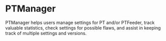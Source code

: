 # PTManager
PTManager helps users manage settings for PT and/or PTFeeder, track valuable statistics, check settings for possible flaws, and assist in keeping track of multiple settings and versions.
